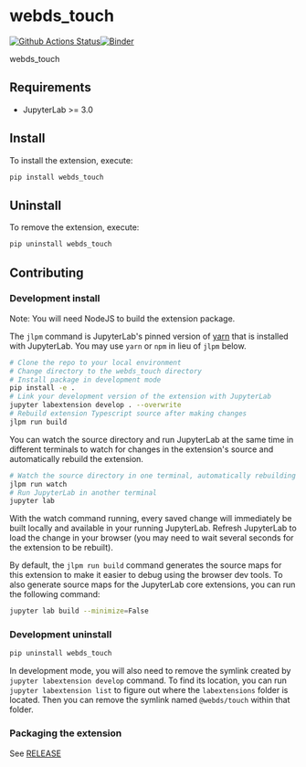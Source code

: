 # webds_touch

[![Github Actions Status](https://github.com/nilcyttocs/webds_touch/workflows/Build/badge.svg)](https://github.com/nilcyttocs/webds_touch/actions/workflows/build.yml)[![Binder](https://mybinder.org/badge_logo.svg)](https://mybinder.org/v2/gh/nilcyttocs/webds_touch/main?urlpath=lab)

webds_touch



## Requirements

* JupyterLab >= 3.0

## Install

To install the extension, execute:

```bash
pip install webds_touch
```

## Uninstall

To remove the extension, execute:

```bash
pip uninstall webds_touch
```


## Contributing

### Development install

Note: You will need NodeJS to build the extension package.

The `jlpm` command is JupyterLab's pinned version of
[yarn](https://yarnpkg.com/) that is installed with JupyterLab. You may use
`yarn` or `npm` in lieu of `jlpm` below.

```bash
# Clone the repo to your local environment
# Change directory to the webds_touch directory
# Install package in development mode
pip install -e .
# Link your development version of the extension with JupyterLab
jupyter labextension develop . --overwrite
# Rebuild extension Typescript source after making changes
jlpm run build
```

You can watch the source directory and run JupyterLab at the same time in different terminals to watch for changes in the extension's source and automatically rebuild the extension.

```bash
# Watch the source directory in one terminal, automatically rebuilding when needed
jlpm run watch
# Run JupyterLab in another terminal
jupyter lab
```

With the watch command running, every saved change will immediately be built locally and available in your running JupyterLab. Refresh JupyterLab to load the change in your browser (you may need to wait several seconds for the extension to be rebuilt).

By default, the `jlpm run build` command generates the source maps for this extension to make it easier to debug using the browser dev tools. To also generate source maps for the JupyterLab core extensions, you can run the following command:

```bash
jupyter lab build --minimize=False
```

### Development uninstall

```bash
pip uninstall webds_touch
```

In development mode, you will also need to remove the symlink created by `jupyter labextension develop`
command. To find its location, you can run `jupyter labextension list` to figure out where the `labextensions`
folder is located. Then you can remove the symlink named `@webds/touch` within that folder.

### Packaging the extension

See [RELEASE](RELEASE.md)
